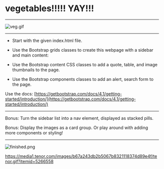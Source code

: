 # vegetables!!!!! YAY!!!

---

![veg.gif](veg.gif)

---

- Start with the given index.html file.

- Use the Bootstrap grids classes to create this webpage with a sidebar and main content:

- Use the Bootstrap content CSS classes to add a quote, table, and image thumbnails to the page.

- Use the Bootstrap components classes to add an alert, search form to the page.

Use the docs: [https://getbootstrap.com/docs/4.1/getting-started/introduction/](https://getbootstrap.com/docs/4.1/getting-started/introduction/)

---

Bonus: Turn the sidebar list into a nav element, displayed as stacked pills.

Bonus: Display the images as a card group. Or play around with adding more components or styling!

---

![finished.png](finished.png)

https://media1.tenor.com/images/b67a243db2b5067b8321118374d89e4f/tenor.gif?itemid=5266558
